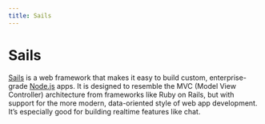 ```yaml
---
title: Sails
---
```


# Sails

[Sails](http://sailsjs.org/) is a web framework that makes it easy to build custom, enterprise-grade [Node.js](/_glossary/NODEJS.md) apps. It is designed to resemble the MVC (Model View Controller) architecture from frameworks like Ruby on Rails, but with support for the more modern, data-oriented style of web app development. It’s especially good for building realtime features like chat.
